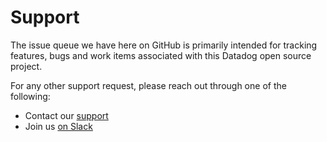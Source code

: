 # Support

The issue queue we have here on GitHub is primarily intended for tracking features,
bugs and work items associated with this Datadog open source project.

For any other support request, please reach out through one of the following:

 * Contact our [support](https://docs.datadoghq.com/help/)
 * Join us [on Slack](http://datadoghq.slack.com)